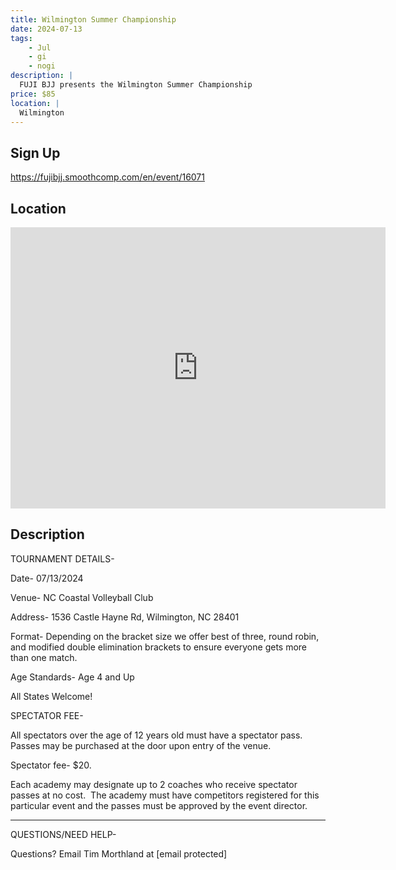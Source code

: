 ```yaml
---
title: Wilmington Summer Championship
date: 2024-07-13
tags:
    - Jul
    - gi 
    - nogi 
description: |
  FUJI BJJ presents the Wilmington Summer Championship
price: $85
location: |
  Wilmington
---
```

## Sign Up
https://fujibjj.smoothcomp.com/en/event/16071

## Location
<iframe src="https://www.google.com/maps/embed?pb=!1m18!1m12!1m3!1d12345.6789!2d-77.9257172!3d34.2655326!2m3!1f0!2f0!3f0!3m2!1i1024!2i768!4f13.1!3m3!1m2!1s0x0%3A0x0!2z34.2655326!5e0!3m2!1sen!2sus!4v1234567890" width="600" height="450" style="border:0;" allowfullscreen="" loading="lazy"></iframe>

## Description
TOURNAMENT DETAILS- 


Date- 07/13/2024


Venue- NC Coastal Volleyball Club


Address- 1536 Castle Hayne Rd, Wilmington, NC 28401


Format- Depending on the bracket size we offer best of three, round robin, and modified double elimination brackets to ensure everyone gets more than one match.


Age Standards- Age 4 and Up


All States Welcome!


SPECTATOR FEE-


All spectators over the age of 12 years old must have a spectator pass.  Passes may be purchased at the door upon entry of the venue.



Spectator fee- $20.



Each academy may designate up to 2 coaches who receive spectator passes at no cost.  The academy must have competitors registered for this particular event and the passes must be approved by the event director.


_______________________________________________________________________________


QUESTIONS/NEED HELP-


Questions? Email Tim Morthland at [email protected]